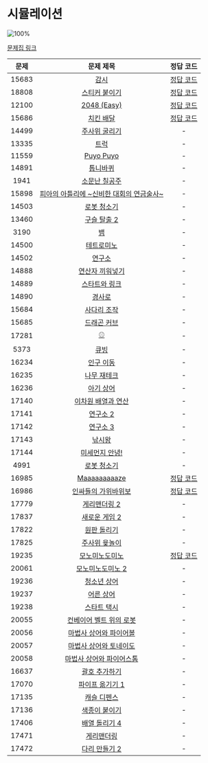 # 시뮬레이션

![100%](https://progress-bar.dev/7/?scale=53&title=progress&width=500&color=babaca&suffix=/53)

[문제집 링크](https://www.acmicpc.net/workbook/view/7316)

| 문제 | 문제 제목 | 정답 코드 |
| :--: | :--: | :--: |
| 15683 | [감시](https://www.acmicpc.net/problem/15683) | [정답 코드](../0x0D/solutions/15683.cpp) |
| 18808 | [스티커 붙이기](https://www.acmicpc.net/problem/18808) | [정답 코드](../0x0D/solutions/18808.cpp) |
| 12100 | [2048 (Easy)](https://www.acmicpc.net/problem/12100) | [정답 코드](../0x0D/solutions/12100.cpp) |
| 15686 | [치킨 배달](https://www.acmicpc.net/problem/15686) | [정답 코드](../0x0D/solutions/15686.cpp) |
| 14499 | [주사위 굴리기](https://www.acmicpc.net/problem/14499) | - |
| 13335 | [트럭](https://www.acmicpc.net/problem/13335) | - |
| 11559 | [Puyo Puyo](https://www.acmicpc.net/problem/11559) | - |
| 14891 | [톱니바퀴](https://www.acmicpc.net/problem/14891) | - |
| 1941 | [소문난 칠공주](https://www.acmicpc.net/problem/1941) | - |
| 15898 | [피아의 아틀리에 ~신비한 대회의 연금술사~](https://www.acmicpc.net/problem/15898) | - |
| 14503 | [로봇 청소기](https://www.acmicpc.net/problem/14503) | - |
| 13460 | [구슬 탈출 2](https://www.acmicpc.net/problem/13460) | - |
| 3190 | [뱀](https://www.acmicpc.net/problem/3190) | - |
| 14500 | [테트로미노](https://www.acmicpc.net/problem/14500) | - |
| 14502 | [연구소](https://www.acmicpc.net/problem/14502) | - |
| 14888 | [연산자 끼워넣기](https://www.acmicpc.net/problem/14888) | - |
| 14889 | [스타트와 링크](https://www.acmicpc.net/problem/14889) | - |
| 14890 | [경사로](https://www.acmicpc.net/problem/14890) | - |
| 15684 | [사다리 조작](https://www.acmicpc.net/problem/15684) | - |
| 15685 | [드래곤 커브](https://www.acmicpc.net/problem/15685) | - |
| 17281 | [⚾](https://www.acmicpc.net/problem/17281) | - |
| 5373 | [큐빙](https://www.acmicpc.net/problem/5373) | - |
| 16234 | [인구 이동](https://www.acmicpc.net/problem/16234) | - |
| 16235 | [나무 재테크](https://www.acmicpc.net/problem/16235) | - |
| 16236 | [아기 상어](https://www.acmicpc.net/problem/16236) | - |
| 17140 | [이차원 배열과 연산](https://www.acmicpc.net/problem/17140) | - |
| 17141 | [연구소 2](https://www.acmicpc.net/problem/17141) | - |
| 17142 | [연구소 3](https://www.acmicpc.net/problem/17142) | - |
| 17143 | [낚시왕](https://www.acmicpc.net/problem/17143) | - |
| 17144 | [미세먼지 안녕!](https://www.acmicpc.net/problem/17144) | - |
| 4991 | [로봇 청소기](https://www.acmicpc.net/problem/4991) | - |
| 16985 | [Maaaaaaaaaze](https://www.acmicpc.net/problem/16985) | [정답 코드](../0x0D/solutions/16985.cpp) |
| 16986 | [인싸들의 가위바위보](https://www.acmicpc.net/problem/16986) | [정답 코드](../0x0D/solutions/16986.cpp) |
| 17779 | [게리맨더링 2](https://www.acmicpc.net/problem/17779) | - |
| 17837 | [새로운 게임 2](https://www.acmicpc.net/problem/17837) | - |
| 17822 | [원판 돌리기](https://www.acmicpc.net/problem/17822) | - |
| 17825 | [주사위 윷놀이](https://www.acmicpc.net/problem/17825) | - |
| 19235 | [모노미노도미노](https://www.acmicpc.net/problem/19235) | [정답 코드](../0x0D/solutions/19235.cpp) |
| 20061 | [모노미노도미노 2](https://www.acmicpc.net/problem/20061) | - |
| 19236 | [청소년 상어](https://www.acmicpc.net/problem/19236) | - |
| 19237 | [어른 상어](https://www.acmicpc.net/problem/19237) | - |
| 19238 | [스타트 택시](https://www.acmicpc.net/problem/19238) | - |
| 20055 | [컨베이어 벨트 위의 로봇](https://www.acmicpc.net/problem/20055) | - |
| 20056 | [마법사 상어와 파이어볼](https://www.acmicpc.net/problem/20056) | - |
| 20057 | [마법사 상어와 토네이도](https://www.acmicpc.net/problem/20057) | - |
| 20058 | [마법사 상어와 파이어스톰](https://www.acmicpc.net/problem/20058) | - |
| 16637 | [괄호 추가하기](https://www.acmicpc.net/problem/16637) | - |
| 17070 | [파이프 옮기기 1](https://www.acmicpc.net/problem/17070) | - |
| 17135 | [캐슬 디펜스](https://www.acmicpc.net/problem/17135) | - |
| 17136 | [색종이 붙이기](https://www.acmicpc.net/problem/17136) | - |
| 17406 | [배열 돌리기 4](https://www.acmicpc.net/problem/17406) | - |
| 17471 | [게리맨더링](https://www.acmicpc.net/problem/17471) | - |
| 17472 | [다리 만들기 2](https://www.acmicpc.net/problem/17472) | - |
